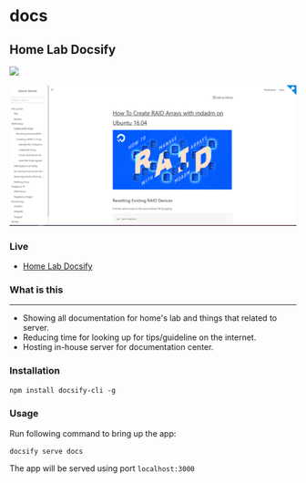 # docs

## Home Lab Docsify

![](https://github.com/phamumb/home-lab-docsify/actions/workflows/pages/pages-build-deployment/badge.svg)

![screenshot](.gitbook/assets/screenshot.PNG)

### Live

* [Home Lab Docsify](https://docs.luatpham.com)

### What is this

***

* Showing all documentation for home's lab and things that related to server.
* Reducing time for looking up for tips/guideline on the internet.
* Hosting in-house server for documentation center.

### Installation

```
npm install docsify-cli -g
```

### Usage

Run following command to bring up the app:

```
docsify serve docs
```

The app will be served using port `localhost:3000`

